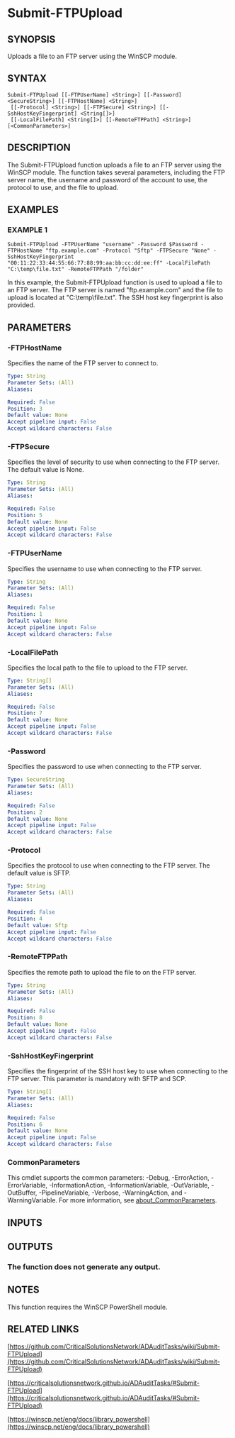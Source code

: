 ﻿---
external help file: ADAuditTasks-help.xml
Module Name: ADAuditTasks
online version: https://github.com/CriticalSolutionsNetwork/ADAuditTasks/wiki/Submit-FTPUpload
schema: 2.0.0
---

# Submit-FTPUpload

## SYNOPSIS
Uploads a file to an FTP server using the WinSCP module.

## SYNTAX

```
Submit-FTPUpload [[-FTPUserName] <String>] [[-Password] <SecureString>] [[-FTPHostName] <String>]
 [[-Protocol] <String>] [[-FTPSecure] <String>] [[-SshHostKeyFingerprint] <String[]>]
 [[-LocalFilePath] <String[]>] [[-RemoteFTPPath] <String>] [<CommonParameters>]
```

## DESCRIPTION
The Submit-FTPUpload function uploads a file to an FTP server using the WinSCP module.
The function takes several parameters, including the FTP server name, the username and
password of the account to use, the protocol to use, and the file to upload.

## EXAMPLES

### EXAMPLE 1
```
Submit-FTPUpload -FTPUserName "username" -Password $Password -FTPHostName "ftp.example.com" -Protocol "Sftp" -FTPSecure "None" -SshHostKeyFingerprint "00:11:22:33:44:55:66:77:88:99:aa:bb:cc:dd:ee:ff" -LocalFilePath "C:\temp\file.txt" -RemoteFTPPath "/folder"
```

In this example, the Submit-FTPUpload function is used to upload a file to an FTP server.
The FTP server is named "ftp.example.com" and the file to upload is located at "C:\temp\file.txt".
The SSH host key fingerprint is also provided.

## PARAMETERS

### -FTPHostName
Specifies the name of the FTP server to connect to.

```yaml
Type: String
Parameter Sets: (All)
Aliases:

Required: False
Position: 3
Default value: None
Accept pipeline input: False
Accept wildcard characters: False
```

### -FTPSecure
Specifies the level of security to use when connecting to the FTP server.
The default value is None.

```yaml
Type: String
Parameter Sets: (All)
Aliases:

Required: False
Position: 5
Default value: None
Accept pipeline input: False
Accept wildcard characters: False
```

### -FTPUserName
Specifies the username to use when connecting to the FTP server.

```yaml
Type: String
Parameter Sets: (All)
Aliases:

Required: False
Position: 1
Default value: None
Accept pipeline input: False
Accept wildcard characters: False
```

### -LocalFilePath
Specifies the local path to the file to upload to the FTP server.

```yaml
Type: String[]
Parameter Sets: (All)
Aliases:

Required: False
Position: 7
Default value: None
Accept pipeline input: False
Accept wildcard characters: False
```

### -Password
Specifies the password to use when connecting to the FTP server.

```yaml
Type: SecureString
Parameter Sets: (All)
Aliases:

Required: False
Position: 2
Default value: None
Accept pipeline input: False
Accept wildcard characters: False
```

### -Protocol
Specifies the protocol to use when connecting to the FTP server.
The default value is SFTP.

```yaml
Type: String
Parameter Sets: (All)
Aliases:

Required: False
Position: 4
Default value: Sftp
Accept pipeline input: False
Accept wildcard characters: False
```

### -RemoteFTPPath
Specifies the remote path to upload the file to on the FTP server.

```yaml
Type: String
Parameter Sets: (All)
Aliases:

Required: False
Position: 8
Default value: None
Accept pipeline input: False
Accept wildcard characters: False
```

### -SshHostKeyFingerprint
Specifies the fingerprint of the SSH host key to use when connecting to the FTP server.
This parameter is mandatory with SFTP and SCP.

```yaml
Type: String[]
Parameter Sets: (All)
Aliases:

Required: False
Position: 6
Default value: None
Accept pipeline input: False
Accept wildcard characters: False
```

### CommonParameters
This cmdlet supports the common parameters: -Debug, -ErrorAction, -ErrorVariable, -InformationAction, -InformationVariable, -OutVariable, -OutBuffer, -PipelineVariable, -Verbose, -WarningAction, and -WarningVariable. For more information, see [about_CommonParameters](http://go.microsoft.com/fwlink/?LinkID=113216).

## INPUTS

## OUTPUTS

### The function does not generate any output.
## NOTES
This function requires the WinSCP PowerShell module.

## RELATED LINKS

[https://github.com/CriticalSolutionsNetwork/ADAuditTasks/wiki/Submit-FTPUpload](https://github.com/CriticalSolutionsNetwork/ADAuditTasks/wiki/Submit-FTPUpload)

[https://criticalsolutionsnetwork.github.io/ADAuditTasks/#Submit-FTPUpload](https://criticalsolutionsnetwork.github.io/ADAuditTasks/#Submit-FTPUpload)

[https://winscp.net/eng/docs/library_powershell](https://winscp.net/eng/docs/library_powershell)

